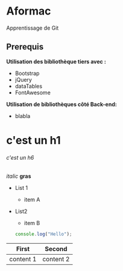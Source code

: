 # Aformac
Apprentissage de Git

## Prerequis

**Utilisation des bibliothèque tiers avec :**
 * Bootstrap
 * jQuery
 * dataTables
 * FontAwesome

**Utilisation de bibliothèques côté Back-end:**
 * blabla
 
 
# c'est un h1
###### c'est un h6

*italic*
**gras**

* List 1
  * item A
* List2
  * item B
  
  ```javascript
  console.log("Hello");
  ```
  
First | Second
------|-------
content 1 | content 2
